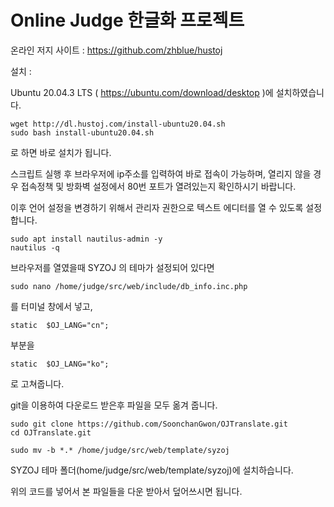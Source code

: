 # Online Judge 한글화 프로젝트

온라인 저지 사이트 : https://github.com/zhblue/hustoj

설치 :

Ubuntu 20.04.3 LTS ( https://ubuntu.com/download/desktop )에 설치하였습니다.

<pre><code>wget http://dl.hustoj.com/install-ubuntu20.04.sh
sudo bash install-ubuntu20.04.sh</code></pre>

로 하면 바로 설치가 됩니다. 

스크립트 실행 후 브라우저에 ip주소를 입력하여 바로 접속이 가능하며, 열리지 않을 경우 접속정책 및 방화벽 설정에서 80번 포트가 열려있는지 확인하시기 바랍니다.

이후 언어 설정을 변경하기 위해서 관리자 권한으로 텍스트 에디터를 열 수 있도록 설정합니다. 

<pre><code>sudo apt install nautilus-admin -y
nautilus -q</code></pre>

브라우저를 열였을때 SYZOJ 의 테마가 설정되어 있다면

<pre><code>sudo nano /home/judge/src/web/include/db_info.inc.php</code></pre>
를 터미널 창에서 넣고,

<pre><code>static  $OJ_LANG="cn";</code></pre>
부분을
<pre><code>static  $OJ_LANG="ko";</code></pre>
로 고쳐줍니다. 

git을 이용하여 다운로드 받은후 파일을 모두 옮겨 줍니다. 
<pre><code>sudo git clone https://github.com/SoonchanGwon/OJTranslate.git
cd OJTranslate.git</code></pre>
<pre><code>sudo mv -b *.* /home/judge/src/web/template/syzoj</code></pre>

SYZOJ 테마 폴더(home/judge/src/web/template/syzoj)에 설치하습니다. 

위의 코드를 넣어서 본 파일들을 다운 받아서 덮어쓰시면 됩니다. 
